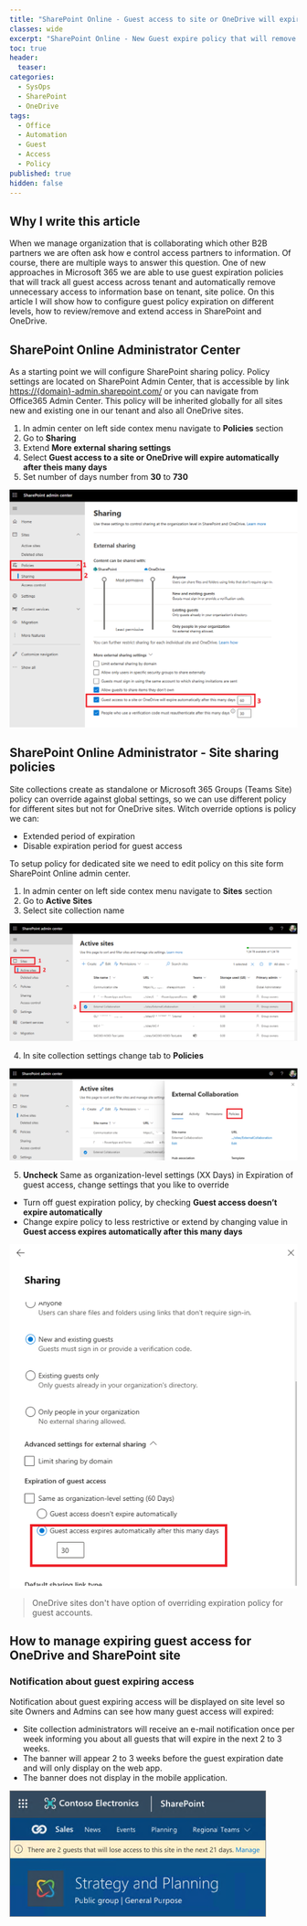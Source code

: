 ```yaml
---
title: "SharePoint Online - Guest access to site or OneDrive will expire automatically after period of time."
classes: wide
excerpt: "SharePoint Online - New Guest expire policy that will remove access for guest account after period of time form SharePoint Site and OneDrive."
toc: true
header:
  teaser: 
categories:
  - SysOps
  - SharePoint
  - OneDrive
tags:
  - Office
  - Automation
  - Guest
  - Access
  - Policy
published: true
hidden: false
---
```



## Why I write this article

When we manage organization that is collaborating which other B2B partners we are often ask how e control access partners to information. Of course, there are multiple ways to answer this question. 
One of new approaches in Microsoft 365 we are able to use guest expiration policies that will track all guest access across tenant and automatically remove unnecessary access to information base on tenant, site police. 
On this article I will show how to configure guest policy expiration on different levels, how to review/remove and extend access in SharePoint and OneDrive.

## SharePoint Online Administrator Center

As a starting point we will configure SharePoint sharing policy. Policy settings are located on SharePoint Admin Center, that is accessible by link [https://{domain}-admin.sharepoint.com/](https://{domain}-admin.sharepoint.com/) or you can navigate from Office365 Admin Center. 
This policy will be inherited globally for all sites new and existing one in our tenant and also all OneDrive sites.

1. In admin center on left side contex menu navigate to **Policies** section
2. Go to **Sharing**
3. Extend **More external sharing settings**  
4. Select **Guest access to a site or OneDrive will expire automatically after theis many days** 
5. Set number of days number from **30** to **730**

![](/assets/images/M365-Guest-Policy/M365-Guest-SPO-admin.png)

## SharePoint Online Administrator - Site sharing policies

Site collections create as standalone or Microsoft 365 Groups (Teams Site) policy can override against global settings, so we can use different policy for different sites but not for OneDrive sites. Witch override options is policy we can: 
-	Extended period of expiration 
-	Disable expiration period for guest access  

To setup policy for dedicated site we need to edit policy on this site form SharePoint Online admin center. 

1. In admin center on left side contex menu navigate to **Sites** section
2. Go to **Active Sites**
3. Select site collection name 



![](/assets/images/M365-Guest-Policy/M365-Guest-SPO-Admin-Site-1.png)


4. In site collection settings change tab to **Policies**

![](/assets/images/M365-Guest-Policy/M365-Guest-SPO-Admin-Site-3.png)

5. **Uncheck** Same as organization-level settings (XX Days) in Expiration of guest access, change settings that you like to override 
- Turn off guest expiration policy, by checking **Guest access doesn’t expire automatically** 
- Change expire policy to less restrictive or extend by changing value in **Guest access expires automatically after this many days** 


![](/assets/images/M365-Guest-Policy/M365-Guest-SPO-Admin-Site-2.png)

>
> OneDrive sites don't have option of overriding expiration policy for guest accounts.
>

## How to manage expiring guest access for OneDrive and SharePoint site

### Notification about guest expiring access

Notification about guest expiring access will be displayed on site level so site Owners and Admins can see how many guest access will expired: 

- Site collection administrators will receive an e-mail notification once per week informing you about all guests that will expire in the next 2 to 3 weeks.
- The banner will appear 2 to 3 weeks before the guest expiration date and will only display on the web app.
- The banner does not display in the mobile application.

![](/assets/images/M365-Guest-Policy/M365-Guest-SPO-Site-6.png)




















<!-- https://support.microsoft.com/en-us/office/manage-guest-expiration-for-a-site-25bee24f-42ad-4ee8-8402-4186eed74dea?ui=en-us&rs=en-us&ad=us -->
